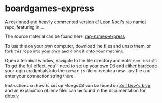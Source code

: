 # boardgames-express
A reskinned and heavily commented version of Leon Noel's rap names repo, featuring in ...

The source material can be found here: [rap-names-express](https://github.com/100devs/rap-names-express)

To use this on your own computer, download the files and unzip them, or fork this repo into your own and clone it onto your machine.

Open a terminal window, navigate to the file directory and enter `npm install`  To get the full effect, you'll need to set up your own DB and either hardcode your login credentials into the `server.js` file or create a new `.env` file and enter your connection string there.  

Instructions on how to set up MongoDB can be found on [Zell Liew's blog](https://zellwk.com/blog/crud-express-mongodb/#mongodb), and an explanation of .env files can be found in the documentation for [dotenv](https://www.npmjs.com/package/dotenv)
